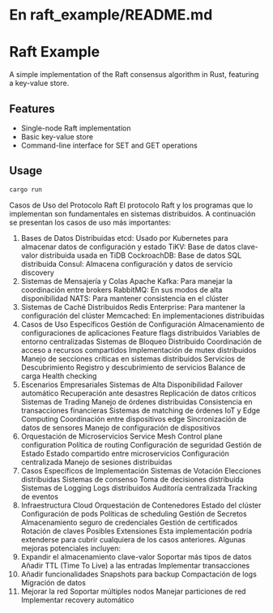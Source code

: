 # En raft_example/README.md
# Raft Example

A simple implementation of the Raft consensus algorithm in Rust, featuring a key-value store.

## Features
- Single-node Raft implementation
- Basic key-value store
- Command-line interface for SET and GET operations

## Usage
```bash
cargo run
```

Casos de Uso del Protocolo Raft
El protocolo Raft y los programas que lo implementan son fundamentales en sistemas distribuidos. A continuación se presentan los casos de uso más importantes:
1. Bases de Datos Distribuidas
etcd: Usado por Kubernetes para almacenar datos de configuración y estado
TiKV: Base de datos clave-valor distribuida usada en TiDB
CockroachDB: Base de datos SQL distribuida
Consul: Almacena configuración y datos de servicio discovery
2. Sistemas de Mensajería y Colas
Apache Kafka: Para manejar la coordinación entre brokers
RabbitMQ: En sus modos de alta disponibilidad
NATS: Para mantener consistencia en el clúster
3. Sistemas de Caché Distribuidos
Redis Enterprise: Para mantener la configuración del clúster
Memcached: En implementaciones distribuidas
4. Casos de Uso Específicos
Gestión de Configuración
Almacenamiento de configuraciones de aplicaciones
Feature flags distribuidos
Variables de entorno centralizadas
Sistemas de Bloqueo Distribuido
Coordinación de acceso a recursos compartidos
Implementación de mutex distribuidos
Manejo de secciones críticas en sistemas distribuidos
Servicios de Descubrimiento
Registro y descubrimiento de servicios
Balance de carga
Health checking
5. Escenarios Empresariales
Sistemas de Alta Disponibilidad
Failover automático
Recuperación ante desastres
Replicación de datos críticos
Sistemas de Trading
Manejo de órdenes distribuidas
Consistencia en transacciones financieras
Sistemas de matching de órdenes
IoT y Edge Computing
Coordinación entre dispositivos edge
Sincronización de datos de sensores
Manejo de configuración de dispositivos
6. Orquestación de Microservicios
Service Mesh
Control plane configuration
Política de routing
Configuración de seguridad
Gestión de Estado
Estado compartido entre microservicios
Configuración centralizada
Manejo de sesiones distribuidas
7. Casos Específicos de Implementación
Sistemas de Votación
Elecciones distribuidas
Sistemas de consenso
Toma de decisiones distribuida
Sistemas de Logging
Logs distribuidos
Auditoría centralizada
Tracking de eventos
8. Infraestructura Cloud
Orquestación de Contenedores
Estado del clúster
Configuración de pods
Políticas de scheduling
Gestión de Secretos
Almacenamiento seguro de credenciales
Gestión de certificados
Rotación de claves
Posibles Extensiones
Esta implementación podría extenderse para cubrir cualquiera de los casos anteriores. Algunas mejoras potenciales incluyen:
1. Expandir el almacenamiento clave-valor
Soportar más tipos de datos
Añadir TTL (Time To Live) a las entradas
Implementar transacciones
2. Añadir funcionalidades
Snapshots para backup
Compactación de logs
Migración de datos
3. Mejorar la red
Soportar múltiples nodos
Manejar particiones de red
Implementar recovery automático
